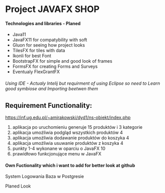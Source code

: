 # Project JAVAFX SHOP
#### Technologies and libraries  - Planed 
- Java11
- JavaFX11 for compatybility with soft
- Gluon for seeing how project looks
- TilesFX for tiles with data
- Ikonli for best Font 
- BootstrapFX for simple and good look of frames 
- FormsFX for creating Forms and Surveys
- Eventualy FlexGrantFX
###### Using IDE - Actualy Intelij but requirment of using Eclipse  so need to Learn  good symbiose and Importing beetwen them
## Requirement Functionality:
 https://inf.ug.edu.pl/~amirakowski/dyd1/ns-obiekt/index.php
1. aplikacja po uruchomieniu generuje 15 produktów i 3 kategorie 
2. aplikacja umożliwia podgląd wszystkich produktów 4 
3. aplikacja umożliwia dodawanie produktów do koszyka 4 
4. aplikacja umożliwia usuwanie produktów z koszyka 4
5. punkty 1-4 wykonane w oparciu o JavaFX 10 
6. prawidłowo funkcjonujące menu w JavaFX

#### Own Fuctionality which i want to add for better look at github
System Logowania
Baza w Postgresie 

Planed Look
